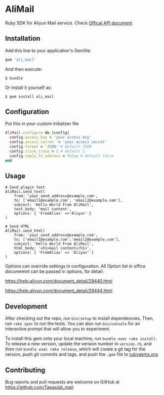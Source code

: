 # AliMail

Ruby SDK for Aliyun Mail service. Check [Offical API document](https://help.aliyun.com/document_detail/29434.html?spm=a2c4g.11174283.6.587.57505e7aq8BDpg)

## Installation

Add this line to your application's Gemfile:

```ruby
gem 'ali_mail'
```

And then execute:

    $ bundle

Or install it yourself as:

    $ gem install ali_mail

## Configuration
Put this in your custom initializer file
```ruby
AliMail.configure do |config|
  config.access_key = 'your access key'
  config.access_secret  = 'your access secret'
  config.format = 'JSON' # default JSON
  config.click_trace = 1 # default 1
  config.reply_to_address = false # default false
end
```

## Usage
```
# Send plagin text
AliMail.send_text(
    from: 'your_send_address@example.com',
    to: ['email1@example.com', 'email2@example.com'],
    subject: 'Hello World From AliMail',
    text_body: 'mail content',
    options: { 'FromAlias' =>'Aliyun' } 
)

# Send HTML
AliMail.send_html(
    from: 'your_send_address@example.com',
    to: ['email1@example.com','email2@example.com'],
    subject: 'Hello World From AliMail',
    html_body: '<h1>mail content</h1>',
    options: { 'FromAlias' => 'Aliyun' }
)
```
Options can override settings in configuration. All Option list in office documemnt can be passed in
options, for detail:

https://help.aliyun.com/document_detail/29440.html

https://help.aliyun.com/document_detail/29444.html

## Development

After checking out the repo, run `bin/setup` to install dependencies. Then, run `rake spec` to run the tests. You can also run `bin/console` for an interactive prompt that will allow you to experiment.

To install this gem onto your local machine, run `bundle exec rake install`. To release a new version, update the version number in `version.rb`, and then run `bundle exec rake release`, which will create a git tag for the version, push git commits and tags, and push the `.gem` file to [rubygems.org](https://rubygems.org).

## Contributing

Bug reports and pull requests are welcome on GitHub at https://github.com/Tapas/ali_mail.

